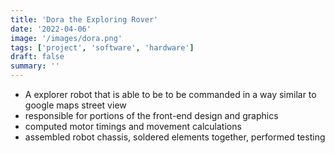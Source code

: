 ```yaml
---
title: 'Dora the Exploring Rover'
date: '2022-04-06'
image: '/images/dora.png'
tags: ['project', 'software', 'hardware']
draft: false
summary: ''
---
```


- A explorer robot that is able to be to be commanded in a way similar to google maps street view
- responsible for portions of the front-end design and graphics
- computed motor timings and movement calculations
- assembled robot chassis, soldered elements together, performed testing
